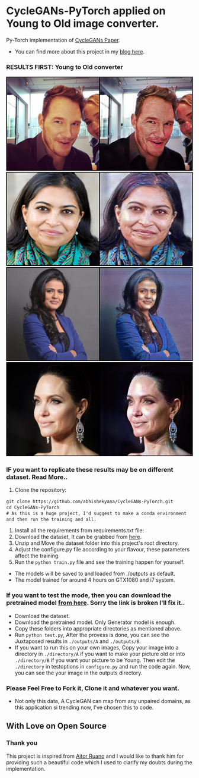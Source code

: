# CycleGANs-PyTorch applied on Young to Old image converter.
Py-Torch implementation of [CycleGANs Paper](https://arxiv.org/pdf/1703.10593.pdf).
* You can find more about this project in my [blog here](http://blog.abhishekyana.ml/implement-your-own-young-to-old-age-converter-app-in-pytorch-using-cyclegans/).
### RESULTS FIRST: Young to Old converter
![img1.jpg](./results/A/0166.png)
![img2.jpg](./results/A/0168.png)
![img3.jpg](./results/A/0145.png)
![img4.jpg](./results/A/0255.png)
### IF you want to replicate these results may be on different dataset. Read More..
1. Clone the repository:
```
git clone https://github.com/abhishekyana/CycleGANs-PyTorch.git
cd CycleGANs-PyTorch
# As this is a huge project, I'd suggest to make a conda environment and then run the training and all.
```
1. Install all the requirements from requirements.txt file:
1. Download the dataset, It can be grabbed from [here](https://www.kaggle.com/abhishekyana/young2old-dataset).
1. Unzip and Move the dataset folder into this project's root directory.
1. Adjust the configure.py file according to your flavour, these parameters affect the training.
1. Run the `python train.py` file and see the training happen for yourself.
* The models will be saved to and loaded from ./outputs as default.
* The model trained for around 4 hours on GTX1080 and i7 system.

### If you want to test the mode, then you can download the pretrained model [from here](./). Sorry the link is broken I'll fix it..
* Download the dataset.
* Download the pretrained model. Only Generator model is enough.
* Copy these folders into appropriate directories as mentioned above.
* Run `python test.py`, After the provess is done, you can see the Juxtaposed results in `./outputs/A` and `./outputs/B`.
* If you want to run this on your own images, Copy your image into a directory in `./directory/A` if you want to make your picture old or into `./directory/B` if you want your picture to be Young. Then edit the `./directory` in testoptions in `configure.py` and run the code again. Now, you can see the your image in the outputs directory.

### Please Feel Free to Fork it, Clone it and whatever you want.
* Not only this data, A CycleGAN can map from any unpaired domains, as this application si trending now, I've chosen this to code. 
## With Love on Open Source
### Thank you
This project is inspired from [Aitor Ruano](https://github.com/aitorzip) and I would like to thank him for providing such a beautiful code which I used to clarify my doubts during the implementation.
